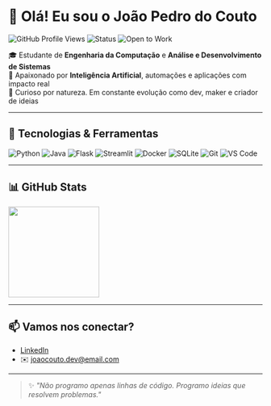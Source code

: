 # 👋 Olá! Eu sou o João Pedro do Couto

![GitHub Profile Views](https://komarev.com/ghpvc/?username=jpcoutolm&color=blue)
![Status](https://img.shields.io/badge/status-developer-green)
![Open to Work](https://img.shields.io/badge/open%20to%20work-yes-brightgreen)

🎓 Estudante de **Engenharia da Computação** e **Análise e Desenvolvimento de Sistemas**  
🤖 Apaixonado por **Inteligência Artificial**, automações e aplicações com impacto real  
🧠 Curioso por natureza. Em constante evolução como dev, maker e criador de ideias

---

## 🚀 Tecnologias & Ferramentas
![Python](https://img.shields.io/badge/-Python-333?style=flat&logo=python)
![Java](https://img.shields.io/badge/-Java-333?style=flat&logo=java)
![Flask](https://img.shields.io/badge/-Flask-333?style=flat&logo=flask)
![Streamlit](https://img.shields.io/badge/-Streamlit-333?style=flat&logo=streamlit)
![Docker](https://img.shields.io/badge/-Docker-333?style=flat&logo=docker)
![SQLite](https://img.shields.io/badge/-SQLite-333?style=flat&logo=sqlite)
![Git](https://img.shields.io/badge/-Git-333?style=flat&logo=git)
![VS Code](https://img.shields.io/badge/-VSCode-333?style=flat&logo=visual-studio-code)

---

## 📊 GitHub Stats

<img height="180em" src="https://github-readme-stats.vercel.app/api/top-langs/?username=jpcoutolm&layout=compact&hide_border=true&theme=tokyonight"/>

---

## 📫 Vamos nos conectar?
- [LinkedIn](https://www.linkedin.com/in/joao-pedro-do-couto-lima-maranhao/)
- ✉️ joaocouto.dev@email.com

---

> ✨ *"Não programo apenas linhas de código. Programo ideias que resolvem problemas."*
